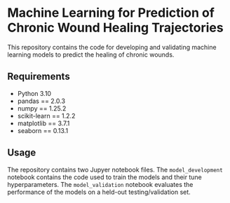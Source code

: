 # Machine Learning for Prediction of Chronic Wound Healing Trajectories

This repository contains the code for developing and validating machine learning models to predict the healing of chronic wounds.

## Requirements
- Python 3.10
- pandas == 2.0.3
- numpy == 1.25.2
- scikit-learn == 1.2.2
- matplotlib == 3.7.1
- seaborn == 0.13.1

## Usage

The repository contains two Jupyer notebook files. The `model_development` notebook contains the code used to train the models and their tune hyperparameters. The `model_validation` notebook evaluates the performance of the models on a held-out testing/validation set.
